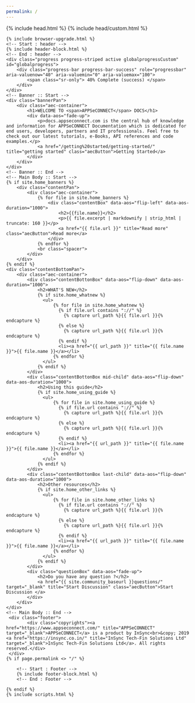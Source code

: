 ```yaml
---
permalink: /
---
```

<html lang="{{ site.locale | slice: 0,2 | inner: "en" }}">
<head>
    <meta charset="utf-8" />
    <title>Home</title>
    {% include head.html %}
    {% include head/custom.html %}
</head>

<body class="layout--{{ page.layout | inner: layout.layout }}{% if page.classes or layout.classes %}{{ page.classes | inner: layout.classes | join: ' ' | prepend: ' ' }}{% endif %}">

    {% include browser-upgrade.html %}
	<!-- Start : header -->
	{% include header-block.html %}
	<!-- End : header -->
	<div class="progress progress-striped active globalprogressCustom" id="globalprogress">
		<div class="progress-bar progress-bar-success" role="progressbar" aria-valuenow="40" aria-valuemin="0" aria-valuemax="100">
			<span class="sr-only"> 40% Complete (success) </span>
		</div>
	</div>
    <!-- Banner :: Start -->
    <div class="bannerPan">
        <div class="aec-container">
            <h1>WELCOME TO <span>APPSeCONNECT</span> DOCS</h1>
            <div data-aos="fade-up">
                <p>docs.appseconnect.com is the central hub of knowledge and information for APPSeCONNECT Documentation which is dedicated for end users, developers, partners and IT professionals. Feel free to check out our latest tutorials, e-Books, API references and code examples.</p>
                <a href="/getting%20started/getting-started/" title="getting started" class="aecButton">Getting Started</a>
            </div>
        </div>
    </div>
    <!-- Banner :: End -->
    <!-- Main Body :: Start -->
	{% if site.home_banners %}
		<div class="contentPan">
			<div class="aec-container">
				{% for file in site.home_banners %} 
					<div class="contentBox" data-aos="flip-left" data-aos-duration="1000">
						<h2>{{file.name}}</h2>
						<p>{{ file.excerpt | markdownify | strip_html | truncate: 160 }}</p>
						<a href="{{ file.url }}" title="Read more" class="aecButton">Read more</a>
					</div>
				{% endfor %} 
				<br class="spacer">
			</div>
		</div>
	{% endif %} 
    <div class="contentBottomPan">
        <div class="aec-container">
            <div class="contentBottonBox" data-aos="flip-down" data-aos-duration="1000">
                <h2>WHAT'S NEW</h2>
				{% if site.home_whatnew %}
				  <ul>
					  {% for file in site.home_whatnew %}
						{% if file.url contains "://" %}
						  {% capture url_path %}{{ file.url }}{% endcapture %}
						{% else %}
						  {% capture url_path %}{{ file.url }}{% endcapture %}
						{% endif %}
						<li><a href="{{ url_path }}" title="{{ file.name }}">{{ file.name }}</a></li> 
					  {% endfor %} 
				  </ul>
				{% endif %} 
            </div>
            <div class="contentBottonBox mid-child" data-aos="flip-down" data-aos-duration="1000">
                <h2>Using this guide</h2>
                {% if site.home_using_guide %}
				  <ul>
					  {% for file in site.home_using_guide %}
						{% if file.url contains "://" %}
						  {% capture url_path %}{{ file.url }}{% endcapture %}
						{% else %}
						  {% capture url_path %}{{ file.url }}{% endcapture %}
						{% endif %}
						<li><a href="{{ url_path }}" title="{{ file.name }}">{{ file.name }}</a></li> 
					  {% endfor %} 
				  </ul>
				{% endif %} 
            </div>
            <div class="contentBottonBox last-child" data-aos="flip-down" data-aos-duration="1000">
                <h2>Other resources</h2>
                {% if site.home_other_links %}
				  <ul>
					  {% for file in site.home_other_links %}
						{% if file.url contains "://" %}
						  {% capture url_path %}{{ file.url }}{% endcapture %}
						{% else %}
						  {% capture url_path %}{{ file.url }}{% endcapture %}
						{% endif %}
						<li><a href="{{ url_path }}" title="{{ file.name }}">{{ file.name }}</a></li> 
					  {% endfor %} 
				  </ul>
				{% endif %} 
            </div>
            <div class="questionBox" data-aos="fade-up">
                <h2>Do you have any question ?</h2>
                <a href="{{ site.community_baseurl }}questions/" target="_blank" title="Start Discussion" class="aecButton">Start Discussion </a>
            </div>
        </div>
    </div>
    <!-- Main Body :: End -->
	 <div class="footer">
			<div class="copyrights"><a href="https://www.appseconnect.com/" title="APPSeCONNECT" target="_blank">APPSeCONNECT</a> is a product by InSync<br>&copy; 2019 <a href="https://insync.co.in/" title="InSync Tech-Fin Solutions Ltd" target="_blank">InSync Tech-Fin Solutions Ltd</a>. All rights reserved.</div>
	 </div>
    {% if page.permalink <> "/" %}

		<!-- Start : Footer -->
		{% include footer-block.html %}
		<!-- End : Footer -->
		
    {% endif %}
    {% include scripts.html %}

</body>
</html>
